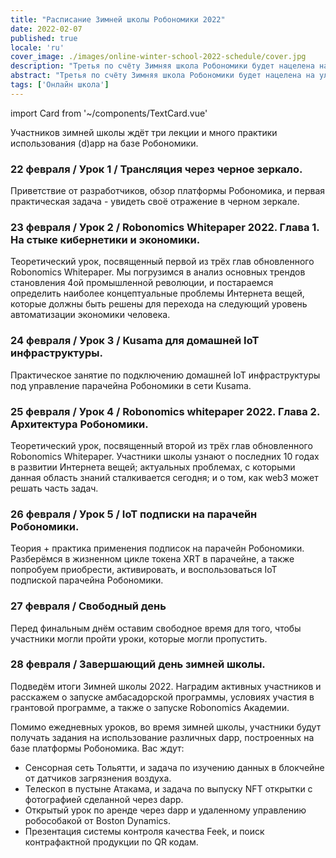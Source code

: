 ```yaml
---
title: "Расписание Зимней школы Робономики 2022"
date: 2022-02-07
published: true
locale: 'ru'
cover_image: ./images/online-winter-school-2022-schedule/cover.jpg
description: "Третья по счёту Зимняя школа Робономики будет нацелена на улучшение пользовательского опыта использования децентрализованных приложений в задачах управления умными устройствами, включая сложные робототехнические сценарии."
abstract: "Третья по счёту Зимняя школа Робономики будет нацелена на улучшение пользовательского опыта использования децентрализованных приложений в задачах управления умными устройствами, включая сложные робототехнические сценарии."
tags: ['Онлайн школа']
---
```

import Card from '~/components/TextCard.vue'

Участников зимней школы ждёт три лекции и много практики использования (d)app на базе Робономики.

<Card>

### 22 февраля / Урок 1 / Трансляция через черное зеркало.

Приветствие от разработчиков, обзор платформы Робономика, и первая практическая задача - увидеть своё отражение в черном зеркале.

</Card>

<Card>

### 23 февраля / Урок 2 / Robonomics Whitepaper 2022. Глава 1. На стыке кибернетики и экономики.

Теоретический урок, посвященный первой  из трёх глав обновленного Robonomics Whitepaper. Мы погрузимся в анализ основных трендов становления 4ой промышленной революции, и постараемся определить наиболее концептуальные проблемы Интернета вещей, которые должны быть решены для перехода на следующий уровень автоматизации экономики человека.

</Card>

<Card>

### 24 февраля / Урок 3 / Kusama для домашней IoT инфраструктуры.

Практическое занятие по подключению домашней IoT инфраструктуры под управление парачейна Робономики в сети Kusama.

</Card>

<Card>

### 25 февраля / Урок 4 / Robonomics whitepaper 2022. Глава 2. Архитектура Робономики.

Теоретический урок, посвященный второй из трёх глав обновленного Robonomics Whitepaper. Участники школы узнают о последних 10 годах в развитии Интернета вещей; актуальных проблемах, с которыми данная область знаний сталкивается сегодня; и о том, как web3 может решать часть задач.

</Card>

<Card>

### 26 февраля / Урок 5 / IoT подписки на парачейн Робономики.

Теория + практика применения подписок на парачейн Робономики. Разберёмся в жизненном цикле токена XRT в парачейне, а также попробуем приобрести, активировать, и воспользоваться IoT подпиской парачейна Робономики.

</Card>

<Card>

### 27 февраля / Свободный день

Перед финальным днём оставим свободное время для того, чтобы участники могли пройти уроки, которые могли пропустить.

</Card>

<Card>

### 28 февраля / Завершающий день зимней школы. 

Подведём итоги Зимней школы 2022. Наградим активных участников и расскажем о запуске амбасадорской программы, условиях участия в грантовой программе, а также о запуске Robonomics Академии.

</Card>

Помимо ежедневных уроков, во время зимней школы, участники будут получать задания на использование различных dapp, построенных на базе платформы Робономика. Вас ждут:

- Сенсорная сеть Тольятти, и задача по изучению данных в блокчейне от датчиков загрязнения воздуха.
- Телескоп в пустыне Атакама, и задача по выпуску NFT открытки с фотографией сделанной через dapp.
- Открытый урок по аренде через dapp и удаленному управлению робособакой от Boston Dynamics.
- Презентация системы контроля качества Feek, и поиск контрафактной продукции по QR кодам.